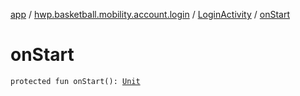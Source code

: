 [app](../../index.md) / [hwp.basketball.mobility.account.login](../index.md) / [LoginActivity](index.md) / [onStart](.)

# onStart

`protected fun onStart(): `[`Unit`](https://kotlinlang.org/api/latest/jvm/stdlib/kotlin/-unit/index.html)